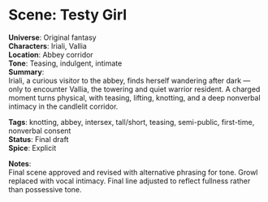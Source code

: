 # Scene: Testy Girl

**Universe**: Original fantasy  
**Characters**: Iriali, Vallia  
**Location**: Abbey corridor  
**Tone**: Teasing, indulgent, intimate  
**Summary**:  
Iriali, a curious visitor to the abbey, finds herself wandering after dark — only to encounter Vallia, the towering and quiet warrior resident. A charged moment turns physical, with teasing, lifting, knotting, and a deep nonverbal intimacy in the candlelit corridor.

**Tags**: knotting, abbey, intersex, tall/short, teasing, semi-public, first-time, nonverbal consent  
**Status**: Final draft  
**Spice**: Explicit

**Notes**:  
Final scene approved and revised with alternative phrasing for tone. Growl replaced with vocal intimacy. Final line adjusted to reflect fullness rather than possessive tone.
